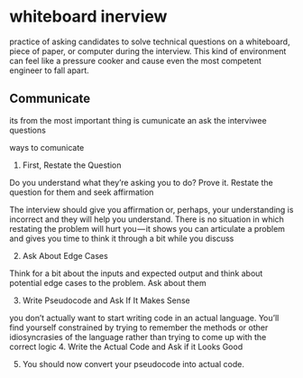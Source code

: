 # whiteboard inerview

practice of asking candidates to solve technical questions on a whiteboard, piece of paper, or computer during the interview. This kind of environment can feel like a pressure cooker and cause even the most competent engineer to fall apart.

## Communicate
its from the most important thing is cumunicate an ask the interviwee questions 

ways to comunicate 
1. First, Restate the Question

Do you understand what they’re asking you to do? Prove it. Restate the question for them and seek affirmation

The interview should give you affirmation or, perhaps, your understanding is incorrect and they will help you understand. There is no situation in which restating the problem will hurt you — it shows you can articulate a problem and gives you time to think it through a bit while you discuss

2. Ask About Edge Cases

Think for a bit about the inputs and expected output and think about potential edge cases to the problem. Ask about them


3. Write Pseudocode and Ask If It Makes Sense

you don’t actually want to start writing code in an actual language. You’ll find yourself constrained by trying to remember the methods or other idiosyncrasies of the language rather than trying to come up with the correct logic
4. Write the Actual Code and Ask if it Looks Good

5. You should now convert your pseudocode into actual code.

